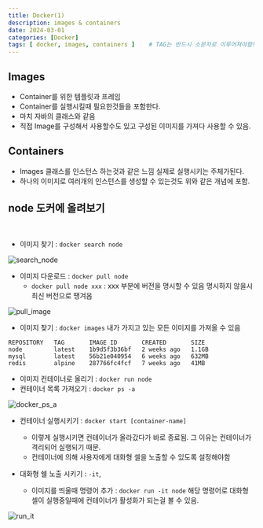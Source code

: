 ```yaml
---
title: Docker(1)
description: images & containers
date: 2024-03-01
categories: [Docker]
tags: [ docker, images, containers ]    # TAG는 반드시 소문자로 이루어져야함!
---
```



<h2> Images </h2>

- Container를 위한 템플릿과 프레임
- Container를 실행시킬때 필요한것들을 포함한다.
- 마치 자바의 클래스와 같음
- 직접 Image를 구성해서 사용할수도 있고 구성된 이미지를 가져다 사용할 수 있음.

<h2> Containers </h2>

- Images 클래스를 인스턴스 하는것과 같은 느낌 실제로 실행시키는 주체가된다.
- 하나의 이미지로 여러개의 인스턴스를 생성할 수 있는것도 위와 같은 개념에 포함.


<h2> node 도커에 올려보기 </h2>


<br>

- 이미지 찾기 : ```docker search node```

![search_node](https://github.com/AngryPig123/AngryPig123.github.io/assets/86225268/6dc3acb2-1c70-4406-be64-6741a85d311f)


- 이미지 다운로드 : ```docker pull node```
  - ```docker pull node xxx``` : xxx 부분에 버전을 명시할 수 있음 명시하지 않을시 최신 버전으로 땡겨옴

![pull_image](https://github.com/AngryPig123/AngryPig123.github.io/assets/86225268/fdc8bc4a-d628-47e8-a9c1-76acf8efe55b)

- 이미지 찾기 : ```docker images``` 내가 가지고 있는 모든 이미지를 가져올 수 있음

```text
REPOSITORY   TAG       IMAGE ID       CREATED       SIZE
node         latest    1b9d5f3b36bf   2 weeks ago   1.1GB
mysql        latest    56b21e040954   6 weeks ago   632MB
redis        alpine    287766fc4fcf   7 weeks ago   41MB
```

- 이미지 컨테이너로 올리기 : ```docker run node```
- 컨테이너 목록 가져오기 : ```docker ps -a```

![docker_ps_a](https://github.com/AngryPig123/AngryPig123.github.io/assets/86225268/426d1070-0fd7-4f45-a578-4d53605c4eab)

- 컨테이너 실행시키기 : ```docker start [container-name]``` 
  - 이렇게 실행시키면 컨테이너가 올라갔다가 바로 종료됨. 그 이유는 컨테이너가 격리되어 실행되기 때문.
  - 컨테이너에 의해 사용자에게 대화형 셀을 노출할 수 있도록 설정해야함

- 대화형 쉘 노출 시키기 : ```-it```, 
  - 이미지를 띄울때 명령어 추가 : ```docker run -it node``` 해당 명령어로 대화형 셀이 실행중일때에 컨테이너가 활성화가 되는걸 볼 수 있음.

![run_it](https://github.com/AngryPig123/AngryPig123.github.io/assets/86225268/5908c99b-953b-49bc-8daf-666e8af46496)